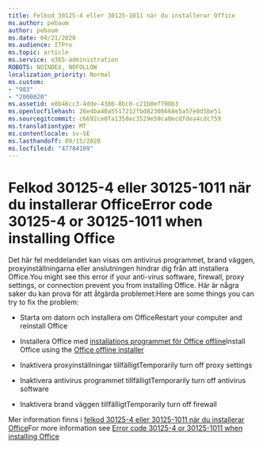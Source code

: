 ```yaml
---
title: Felkod 30125-4 eller 30125-1011 när du installerar Office
ms.author: pebaum
author: pebaum
ms.date: 04/21/2020
ms.audience: ITPro
ms.topic: article
ms.service: o365-administration
ROBOTS: NOINDEX, NOFOLLOW
localization_priority: Normal
ms.custom:
- "983"
- "2000020"
ms.assetid: e8b46cc3-4dde-4386-8bc0-c21b0ef708b3
ms.openlocfilehash: 26e4ba40a5517212fbd82308668e5a57e8d5be51
ms.sourcegitcommit: c6692ce0fa1358ec3529e59ca0ecdfdea4cdc759
ms.translationtype: MT
ms.contentlocale: sv-SE
ms.lasthandoff: 09/15/2020
ms.locfileid: "47784109"
---
```

# <a name="error-code-30125-4-or-30125-1011-when-installing-office"></a><span data-ttu-id="c01ce-102">Felkod 30125-4 eller 30125-1011 när du installerar Office</span><span class="sxs-lookup"><span data-stu-id="c01ce-102">Error code 30125-4 or 30125-1011 when installing Office</span></span>

<span data-ttu-id="c01ce-103">Det här fel meddelandet kan visas om antivirus programmet, brand väggen, proxyinställningarna eller anslutningen hindrar dig från att installera Office.</span><span class="sxs-lookup"><span data-stu-id="c01ce-103">You might see this error if your anti-virus software, firewall, proxy settings, or connection prevent you from installing Office.</span></span> <span data-ttu-id="c01ce-104">Här är några saker du kan prova för att åtgärda problemet:</span><span class="sxs-lookup"><span data-stu-id="c01ce-104">Here are some things you can try to fix the problem:</span></span>
  
- <span data-ttu-id="c01ce-105">Starta om datorn och installera om Office</span><span class="sxs-lookup"><span data-stu-id="c01ce-105">Restart your computer and reinstall Office</span></span>

- <span data-ttu-id="c01ce-106">Installera Office med [installations programmet för Office offline](https://support.office.com/article/f0a85fe7-118f-41cb-a791-d59cef96ad1c?wt.mc_id=Alchemy_ClientDIA)</span><span class="sxs-lookup"><span data-stu-id="c01ce-106">Install Office using the [Office offline installer](https://support.office.com/article/f0a85fe7-118f-41cb-a791-d59cef96ad1c?wt.mc_id=Alchemy_ClientDIA)</span></span>

- <span data-ttu-id="c01ce-107">Inaktivera proxyinställningar tillfälligt</span><span class="sxs-lookup"><span data-stu-id="c01ce-107">Temporarily turn off proxy settings</span></span>

- <span data-ttu-id="c01ce-108">Inaktivera antivirus programmet tillfälligt</span><span class="sxs-lookup"><span data-stu-id="c01ce-108">Temporarily turn off antivirus software</span></span>

- <span data-ttu-id="c01ce-109">Inaktivera brand väggen tillfälligt</span><span class="sxs-lookup"><span data-stu-id="c01ce-109">Temporarily turn off firewall</span></span>

<span data-ttu-id="c01ce-110">Mer information finns i [felkod 30125-4 eller 30125-1011 när du installerar Office](https://support.office.com/article/7bfabec6-76be-4cde-880e-819a9c569612?wt.mc_id=Alchemy_ClientDIA)</span><span class="sxs-lookup"><span data-stu-id="c01ce-110">For more information see [Error code 30125-4 or 30125-1011 when installing Office](https://support.office.com/article/7bfabec6-76be-4cde-880e-819a9c569612?wt.mc_id=Alchemy_ClientDIA)</span></span>
  